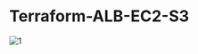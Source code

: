 # Terraform-ALB-EC2-S3

![1](https://github.com/user-attachments/assets/e0126f9f-2c95-42ca-9fee-9b26e23e29cb)

